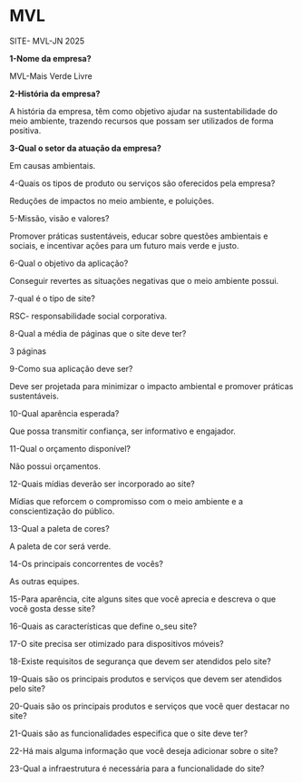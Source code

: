 # MVL
SITE- MVL-JN 2025

**1-Nome da empresa?**

MVL-Mais Verde Livre

**2-História da empresa?**

A história da empresa, têm como objetivo ajudar na sustentabilidade do meio ambiente, trazendo recursos que possam ser utilizados de forma positiva.

**3-Qual o setor da atuação da empresa?**

Em causas ambientais.

4-Quais os tipos de produto ou serviços são oferecidos pela empresa?

Reduções de impactos no meio ambiente, e poluições.

5-Missão, visão e valores?

Promover práticas sustentáveis, educar sobre questões ambientais e sociais, e incentivar ações para um futuro mais verde e justo.

6-Qual o objetivo da aplicação?

Conseguir revertes as situações negativas que o meio ambiente possui.
 
7-qual é o tipo de site?

RSC-  responsabilidade social corporativa.
 
8-Qual a média de páginas que o site deve ter?

3 páginas 

9-Como sua aplicação deve ser?

Deve ser projetada para minimizar o impacto ambiental e promover práticas sustentáveis.

10-Qual aparência esperada?

Que possa transmitir confiança, ser informativo e engajador.

11-Qual o orçamento disponível?

Não possui orçamentos.
 
12-Quais mídias deverão ser incorporado ao site?

Mídias que reforcem o compromisso com o meio ambiente e a conscientização do público.

13-Qual a paleta de cores?

A paleta de cor será verde.
 
14-Os principais concorrentes de vocês?

As outras equipes.

15-Para aparência, cite alguns sites que você aprecia e descreva o que você gosta desse site?

16-Quais as características que define o_seu site?

17-O site precisa ser otimizado para dispositivos móveis?

18-Existe requisitos de segurança que devem ser atendidos pelo site?

19-Quais são os principais produtos e serviços que devem ser atendidos pelo site?

20-Quais são os principais produtos e serviços que você quer destacar no site?

21-Quais são as funcionalidades especifica que o site deve ter?

22-Há mais alguma informação que você deseja adicionar sobre o site?

23-Qual a infraestrutura é necessária para a funcionalidade do site?

